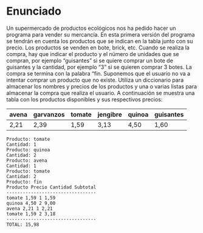 # Enunciado
>
Un supermercado de productos ecológicos nos ha pedido hacer un programa
para vender su mercancía. En esta primera versión del programa se tendrán
en cuenta los productos que se indican en la tabla junto con su precio. Los
productos se venden en bote, brick, etc. Cuando se realiza la compra, hay que
indicar el producto y el número de unidades que se compran, por ejemplo
“guisantes” si se quiere comprar un bote de guisantes y la cantidad, por
ejemplo “3” si se quieren comprar 3 botes. La compra se termina con la palabra
“fin. Suponemos que el usuario no va a intentar comprar un producto que
no existe. Utiliza un diccionario para almacenar los nombres y precios de los
productos y una o varias listas para almacenar la compra que realiza el usuario.
A continuación se muestra una tabla con los productos disponibles y sus
respectivos precios:
>
| avena  | garvanzos | tomate | jengibre | quinoa | guisantes |
| ------ | --------- | ------ | -------- | ------ | --------- |
|  2,21  |    2,39   |  1,59  |   3,13   |  4,50  |    1,60   |
>
```
Producto: tomate
Cantidad: 1
Producto: quinoa
Cantidad: 2
Producto: avena
Cantidad: 1
Producto: tomate
Cantidad: 2
Producto: fin
Producto Precio Cantidad Subtotal
---------------------------------
tomate 1,59 1 1,59
quinoa 4,50 2 9,00
avena 2,21 1 2,21
tomate 1,59 2 3,18
---------------------------------
TOTAL: 15,98
```
